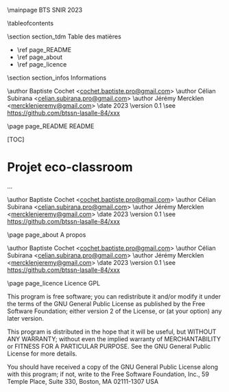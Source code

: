 \mainpage BTS SNIR 2023

\tableofcontents

\section section_tdm Table des matières
- \ref page_README
- \ref page_about
- \ref page_licence

\section section_infos Informations

\author Baptiste Cochet <<cochet.baptiste.pro@gmail.com>>
\author Célian Subirana <<celian.subirana.pro@gmail.com>>
\author Jérémy Mercklen <<mercklenjeremy@gmail.com>>
\date 2023
\version 0.1
\see https://github.com/btssn-lasalle-84/xxx


\page page_README README

[TOC]

# Projet eco-classroom

...

\author Baptiste Cochet <<cochet.baptiste.pro@gmail.com>>
\author Célian Subirana <<celian.subirana.pro@gmail.com>>
\author Jérémy Mercklen <<mercklenjeremy@gmail.com>>
\date 2023
\version 0.1
\see https://github.com/btssn-lasalle-84/xxx


\page page_about A propos

\author Baptiste Cochet <<cochet.baptiste.pro@gmail.com>>
\author Célian Subirana <<celian.subirana.pro@gmail.com>>
\author Jérémy Mercklen <<mercklenjeremy@gmail.com>>
\date 2023
\version 0.1
\see https://github.com/btssn-lasalle-84/xxx


\page page_licence Licence GPL

This program is free software; you can redistribute it and/or modify
it under the terms of the GNU General Public License as published by
the Free Software Foundation; either version 2 of the License, or
(at your option) any later version.

This program is distributed in the hope that it will be useful,
but WITHOUT ANY WARRANTY; without even the implied warranty of
MERCHANTABILITY or FITNESS FOR A PARTICULAR PURPOSE. See the
GNU General Public License for more details.

You should have received a copy of the GNU General Public License
along with this program; if not, write to the Free Software
Foundation, Inc., 59 Temple Place, Suite 330, Boston, MA 02111-1307 USA
